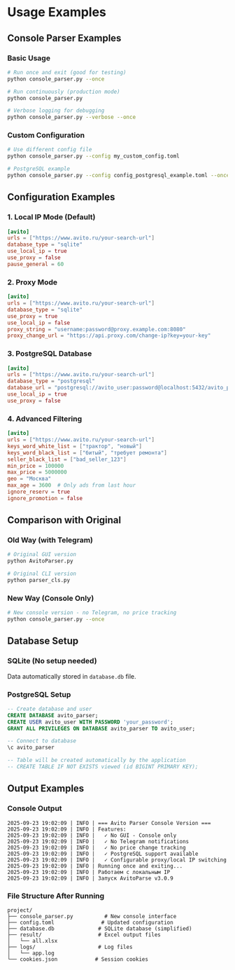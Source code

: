 # Usage Examples

## Console Parser Examples

### Basic Usage
```bash
# Run once and exit (good for testing)
python console_parser.py --once

# Run continuously (production mode)
python console_parser.py

# Verbose logging for debugging
python console_parser.py --verbose --once
```

### Custom Configuration
```bash
# Use different config file
python console_parser.py --config my_custom_config.toml

# PostgreSQL example
python console_parser.py --config config_postgresql_example.toml --once
```

## Configuration Examples

### 1. Local IP Mode (Default)
```toml
[avito]
urls = ["https://www.avito.ru/your-search-url"]
database_type = "sqlite"
use_local_ip = true
use_proxy = false
pause_general = 60
```

### 2. Proxy Mode
```toml
[avito]
urls = ["https://www.avito.ru/your-search-url"]
database_type = "sqlite"
use_proxy = true
use_local_ip = false
proxy_string = "username:password@proxy.example.com:8080"
proxy_change_url = "https://api.proxy.com/change-ip?key=your-key"
```

### 3. PostgreSQL Database
```toml
[avito]
urls = ["https://www.avito.ru/your-search-url"]
database_type = "postgresql"
database_url = "postgresql://avito_user:password@localhost:5432/avito_parser"
use_local_ip = true
use_proxy = false
```

### 4. Advanced Filtering
```toml
[avito]
urls = ["https://www.avito.ru/your-search-url"]
keys_word_white_list = ["трактор", "новый"]
keys_word_black_list = ["битый", "требует ремонта"] 
seller_black_list = ["bad_seller_123"]
min_price = 100000
max_price = 5000000
geo = "Москва"
max_age = 3600  # Only ads from last hour
ignore_reserv = true
ignore_promotion = false
```

## Comparison with Original

### Old Way (with Telegram)
```bash
# Original GUI version
python AvitoParser.py

# Original CLI version
python parser_cls.py
```

### New Way (Console Only)
```bash
# New console version - no Telegram, no price tracking
python console_parser.py --once
```

## Database Setup

### SQLite (No setup needed)
Data automatically stored in `database.db` file.

### PostgreSQL Setup
```sql
-- Create database and user
CREATE DATABASE avito_parser;
CREATE USER avito_user WITH PASSWORD 'your_password';
GRANT ALL PRIVILEGES ON DATABASE avito_parser TO avito_user;

-- Connect to database
\c avito_parser

-- Table will be created automatically by the application
-- CREATE TABLE IF NOT EXISTS viewed (id BIGINT PRIMARY KEY);
```

## Output Examples

### Console Output
```
2025-09-23 19:02:09 | INFO | === Avito Parser Console Version ===
2025-09-23 19:02:09 | INFO | Features:
2025-09-23 19:02:09 | INFO |   ✓ No GUI - Console only
2025-09-23 19:02:09 | INFO |   ✓ No Telegram notifications  
2025-09-23 19:02:09 | INFO |   ✓ No price change tracking
2025-09-23 19:02:09 | INFO |   ✓ PostgreSQL support available
2025-09-23 19:02:09 | INFO |   ✓ Configurable proxy/local IP switching
2025-09-23 19:02:09 | INFO | Running once and exiting...
2025-09-23 19:02:09 | INFO | Работаем с локальным IP
2025-09-23 19:02:09 | INFO | Запуск AvitoParse v3.0.9
```

### File Structure After Running
```
project/
├── console_parser.py          # New console interface
├── config.toml               # Updated configuration  
├── database.db              # SQLite database (simplified)
├── result/                  # Excel output files
│   └── all.xlsx
├── logs/                    # Log files
│   └── app.log
└── cookies.json            # Session cookies
```